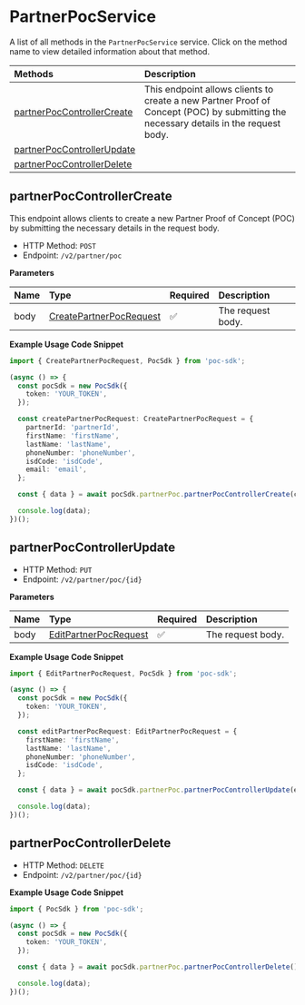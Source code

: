 # PartnerPocService

A list of all methods in the `PartnerPocService` service. Click on the method name to view detailed information about that method.

| Methods                                                   | Description                                                                                                                          |
| :-------------------------------------------------------- | :----------------------------------------------------------------------------------------------------------------------------------- |
| [partnerPocControllerCreate](#partnerpoccontrollercreate) | This endpoint allows clients to create a new Partner Proof of Concept (POC) by submitting the necessary details in the request body. |
| [partnerPocControllerUpdate](#partnerpoccontrollerupdate) |                                                                                                                                      |
| [partnerPocControllerDelete](#partnerpoccontrollerdelete) |                                                                                                                                      |

## partnerPocControllerCreate

This endpoint allows clients to create a new Partner Proof of Concept (POC) by submitting the necessary details in the request body.

- HTTP Method: `POST`
- Endpoint: `/v2/partner/poc`

**Parameters**

| Name | Type                                                            | Required | Description       |
| :--- | :-------------------------------------------------------------- | :------- | :---------------- |
| body | [CreatePartnerPocRequest](../models/CreatePartnerPocRequest.md) | ✅       | The request body. |

**Example Usage Code Snippet**

```typescript
import { CreatePartnerPocRequest, PocSdk } from 'poc-sdk';

(async () => {
  const pocSdk = new PocSdk({
    token: 'YOUR_TOKEN',
  });

  const createPartnerPocRequest: CreatePartnerPocRequest = {
    partnerId: 'partnerId',
    firstName: 'firstName',
    lastName: 'lastName',
    phoneNumber: 'phoneNumber',
    isdCode: 'isdCode',
    email: 'email',
  };

  const { data } = await pocSdk.partnerPoc.partnerPocControllerCreate(createPartnerPocRequest);

  console.log(data);
})();
```

## partnerPocControllerUpdate

- HTTP Method: `PUT`
- Endpoint: `/v2/partner/poc/{id}`

**Parameters**

| Name | Type                                                        | Required | Description       |
| :--- | :---------------------------------------------------------- | :------- | :---------------- |
| body | [EditPartnerPocRequest](../models/EditPartnerPocRequest.md) | ✅       | The request body. |

**Example Usage Code Snippet**

```typescript
import { EditPartnerPocRequest, PocSdk } from 'poc-sdk';

(async () => {
  const pocSdk = new PocSdk({
    token: 'YOUR_TOKEN',
  });

  const editPartnerPocRequest: EditPartnerPocRequest = {
    firstName: 'firstName',
    lastName: 'lastName',
    phoneNumber: 'phoneNumber',
    isdCode: 'isdCode',
  };

  const { data } = await pocSdk.partnerPoc.partnerPocControllerUpdate(editPartnerPocRequest);

  console.log(data);
})();
```

## partnerPocControllerDelete

- HTTP Method: `DELETE`
- Endpoint: `/v2/partner/poc/{id}`

**Example Usage Code Snippet**

```typescript
import { PocSdk } from 'poc-sdk';

(async () => {
  const pocSdk = new PocSdk({
    token: 'YOUR_TOKEN',
  });

  const { data } = await pocSdk.partnerPoc.partnerPocControllerDelete();

  console.log(data);
})();
```

<!-- This file was generated by liblab | https://liblab.com/ -->
